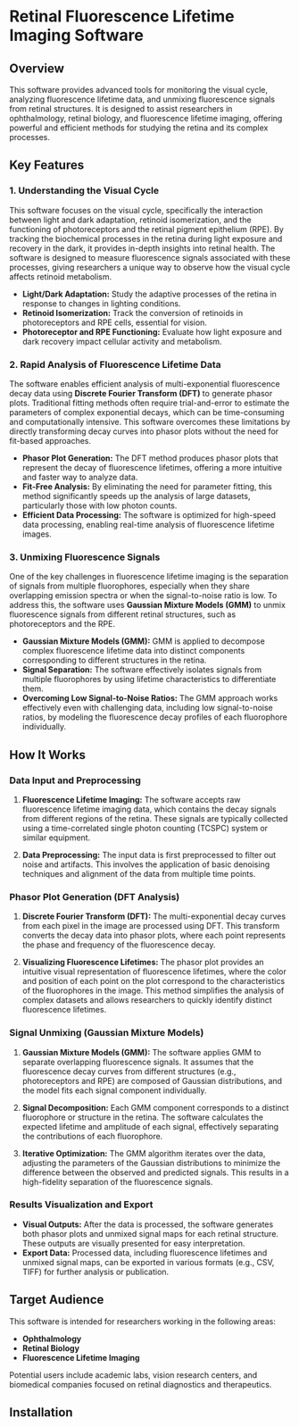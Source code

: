 # Retinal Fluorescence Lifetime Imaging Software

## Overview

This software provides advanced tools for monitoring the visual cycle, analyzing fluorescence lifetime data, and unmixing fluorescence signals from retinal structures. It is designed to assist researchers in ophthalmology, retinal biology, and fluorescence lifetime imaging, offering powerful and efficient methods for studying the retina and its complex processes.

## Key Features

### 1. Understanding the Visual Cycle
This software focuses on the visual cycle, specifically the interaction between light and dark adaptation, retinoid isomerization, and the functioning of photoreceptors and the retinal pigment epithelium (RPE). By tracking the biochemical processes in the retina during light exposure and recovery in the dark, it provides in-depth insights into retinal health. The software is designed to measure fluorescence signals associated with these processes, giving researchers a unique way to observe how the visual cycle affects retinoid metabolism.

- **Light/Dark Adaptation:** Study the adaptive processes of the retina in response to changes in lighting conditions.
- **Retinoid Isomerization:** Track the conversion of retinoids in photoreceptors and RPE cells, essential for vision.
- **Photoreceptor and RPE Functioning:** Evaluate how light exposure and dark recovery impact cellular activity and metabolism.

### 2. Rapid Analysis of Fluorescence Lifetime Data
The software enables efficient analysis of multi-exponential fluorescence decay data using **Discrete Fourier Transform (DFT)** to generate phasor plots. Traditional fitting methods often require trial-and-error to estimate the parameters of complex exponential decays, which can be time-consuming and computationally intensive. This software overcomes these limitations by directly transforming decay curves into phasor plots without the need for fit-based approaches.

- **Phasor Plot Generation:** The DFT method produces phasor plots that represent the decay of fluorescence lifetimes, offering a more intuitive and faster way to analyze data.
- **Fit-Free Analysis:** By eliminating the need for parameter fitting, this method significantly speeds up the analysis of large datasets, particularly those with low photon counts.
- **Efficient Data Processing:** The software is optimized for high-speed data processing, enabling real-time analysis of fluorescence lifetime images.

### 3. Unmixing Fluorescence Signals
One of the key challenges in fluorescence lifetime imaging is the separation of signals from multiple fluorophores, especially when they share overlapping emission spectra or when the signal-to-noise ratio is low. To address this, the software uses **Gaussian Mixture Models (GMM)** to unmix fluorescence signals from different retinal structures, such as photoreceptors and the RPE.

- **Gaussian Mixture Models (GMM):** GMM is applied to decompose complex fluorescence lifetime data into distinct components corresponding to different structures in the retina.
- **Signal Separation:** The software effectively isolates signals from multiple fluorophores by using lifetime characteristics to differentiate them.
- **Overcoming Low Signal-to-Noise Ratios:** The GMM approach works effectively even with challenging data, including low signal-to-noise ratios, by modeling the fluorescence decay profiles of each fluorophore individually.

## How It Works

### Data Input and Preprocessing
1. **Fluorescence Lifetime Imaging:** The software accepts raw fluorescence lifetime imaging data, which contains the decay signals from different regions of the retina. These signals are typically collected using a time-correlated single photon counting (TCSPC) system or similar equipment.
   
2. **Data Preprocessing:** The input data is first preprocessed to filter out noise and artifacts. This involves the application of basic denoising techniques and alignment of the data from multiple time points.

### Phasor Plot Generation (DFT Analysis)
1. **Discrete Fourier Transform (DFT):** The multi-exponential decay curves from each pixel in the image are processed using DFT. This transform converts the decay data into phasor plots, where each point represents the phase and frequency of the fluorescence decay.

2. **Visualizing Fluorescence Lifetimes:** The phasor plot provides an intuitive visual representation of fluorescence lifetimes, where the color and position of each point on the plot correspond to the characteristics of the fluorophores in the image. This method simplifies the analysis of complex datasets and allows researchers to quickly identify distinct fluorescence lifetimes.

### Signal Unmixing (Gaussian Mixture Models)
1. **Gaussian Mixture Models (GMM):** The software applies GMM to separate overlapping fluorescence signals. It assumes that the fluorescence decay curves from different structures (e.g., photoreceptors and RPE) are composed of Gaussian distributions, and the model fits each signal component individually.

2. **Signal Decomposition:** Each GMM component corresponds to a distinct fluorophore or structure in the retina. The software calculates the expected lifetime and amplitude of each signal, effectively separating the contributions of each fluorophore.

3. **Iterative Optimization:** The GMM algorithm iterates over the data, adjusting the parameters of the Gaussian distributions to minimize the difference between the observed and predicted signals. This results in a high-fidelity separation of the fluorescence signals.

### Results Visualization and Export
- **Visual Outputs:** After the data is processed, the software generates both phasor plots and unmixed signal maps for each retinal structure. These outputs are visually presented for easy interpretation.
- **Export Data:** Processed data, including fluorescence lifetimes and unmixed signal maps, can be exported in various formats (e.g., CSV, TIFF) for further analysis or publication.

## Target Audience

This software is intended for researchers working in the following areas:

- **Ophthalmology**  
- **Retinal Biology**  
- **Fluorescence Lifetime Imaging**

Potential users include academic labs, vision research centers, and biomedical companies focused on retinal diagnostics and therapeutics.

## Installation


